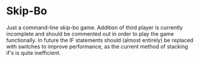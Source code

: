# Skip-Bo
Just a command-line skip-bo game. Addition of third player is currently incomplete and should be commented out in order to play the game functionally. In future the IF statements should (almost entirely) be replaced with switches to improve performance, as the current method of stacking if's is quite inefficient.
